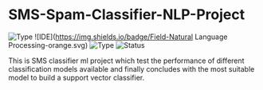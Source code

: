 # SMS-Spam-Classifier-NLP-Project

![Type](https://img.shields.io/badge/Machine-Learning-red.svg)
![IDE](https://img.shields.io/badge/Field-Natural Language Processing-orange.svg)
![Type](https://img.shields.io/badge/Type-Supervised-yellow.svg)
![Status](https://img.shields.io/badge/Status-Completed-darkgreen.svg)

This is SMS classifier ml project which test the performance of different classification models available and finally concludes with the most suitable model to build a support vector classifier.
